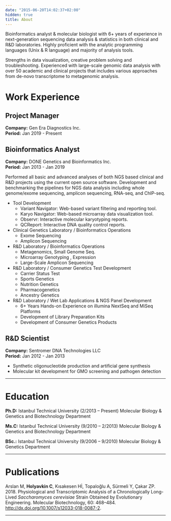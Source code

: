 ```yaml
---
date: "2015-06-20T14:02:37+02:00"
hidden: true
title: About
---
```


Bioinformatics analyst & molecular biologist with 6+ years of experience in next-generation sequencing data analysis & statistics in both clinical and R&D laboratories. Highly proficient with the analytic programming languages (Unix & R language) and majority of analysis tools.  

Strengths in data visualization, creative problem solving and troubleshooting. Experienced with large-scale genomic data analysis with over 50 academic and clinical projects that includes various approaches from de-novo transcriptome to metagenomic analysis.

# Work Experience
## Project Manager
**Company:** Gen Era Diagnostics Inc.  
**Period:** Jan 2019 - Present

## Bioinformatics Analyst
**Company:** DONE Genetics and Bioinformatics Inc.  
**Period:** Jan 2013 - Jan 2019  

Performed all basic and advanced analyses of both NGS based clinical and R&D projects using the current open source software. Development and benchmarking the pipelines for NGS data analysis including whole genome/exome sequencing, amplicon sequencing, RNA-seq, and ChIP-seq.  

- Tool Development
  - Variant Navigator: Web-based variant filtering and reporting tool.  
  - Karyo Navigator: Web-based microarray data visualization tool.  
  - Observr: Interactive molecular karyotyping reports.  
  - QCReport: Interactive DNA quality control reports.  
- Clinical Genetics Laboratory  / Bioinformatics Operations
  - Exome Sequencing
  - Amplicon Sequencing
- R&D Laboratory / Bioinformatics Operations
  - Metagenomics, Small Genome Seq.
  - Microarray Genotyping , Expression
  - Large-Scale Amplicon Sequencing
- R&D Laboratory / Consumer Genetics Test Development
  - Carrier Status Test  
  - Sports Genetics  
  - Nutrition Genetics   
  - Pharmacogenetics  
  - Ancestry Genetics 
- R&D Laboratory / Wet Lab Applications & NGS Panel Development
  - 6+ Years Hands-on Experience on illumina NextSeq and MiSeq Platforms  
  - Development of Library Preparation Kits  
  - Development of Consumer Genetics Products  

## R&D Scientist 
**Company:** Sentromer DNA Technologies LLC   
**Period:** Jan 2012 - Jan 2013  

- Synthetic oligonucleotide production and artificial gene synthesis  
- Molecular kit development for GMO screening and pathogen detection

***

# Education
**Ph.D:** Istanbul Technical University (2/2013 – Present) Molecular Biology & Genetics and Biotechnology Department  

**Ms.C:** Istanbul Technical University (9/2010 – 2/2013) Molecular Biology & Genetics and Biotechnology Department  

**BSc.:** Istanbul Technical University (9/2006 – 9/2010) Molecular Biology & Genetics Department  

***

# Publications
Arslan M, **Holyavkin C**, Kısakesen Hİ, Topaloğlu A, Sürmeli Y, Çakar ZP. 2018. Physiological and Transcriptomic Analysis of a Chronologically Long-Lived *Saccharomyces cerevisiae* Strain Obtained by Evolutionary Engineering. Molecular Biotechnology, 60: 468–484. http://dx.doi.org/10.1007/s12033-018-0087-2.

***